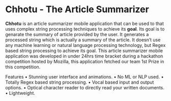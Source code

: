 # Chhotu - The Article Summarizer

**Chhotu** is an article summarizer mobile application that can be used to  that uses complex string processing techniques to achieve its **goal**. 
Its goal is to genarate the summary of article provided by the user.
It generates a processed string which is actually a summary of the article. 
It doesn’t use any machine learning or natural language processing technology, but Regex based string processing to achieve its goal. 
This article summarizer mobile application was developed in under 24hrs time bracket during a hackathon competition hosted by Mozilla, 
this application fetched our team 1st Prize in this competition. 

Features
•	Stunning user interface and animations.
•	No ML or NLP used.
•	Totally Regex based string processing.
•	Vocal based input and output options.
•	Optical character reader to directly read your written documents.
•	Lightweight.
